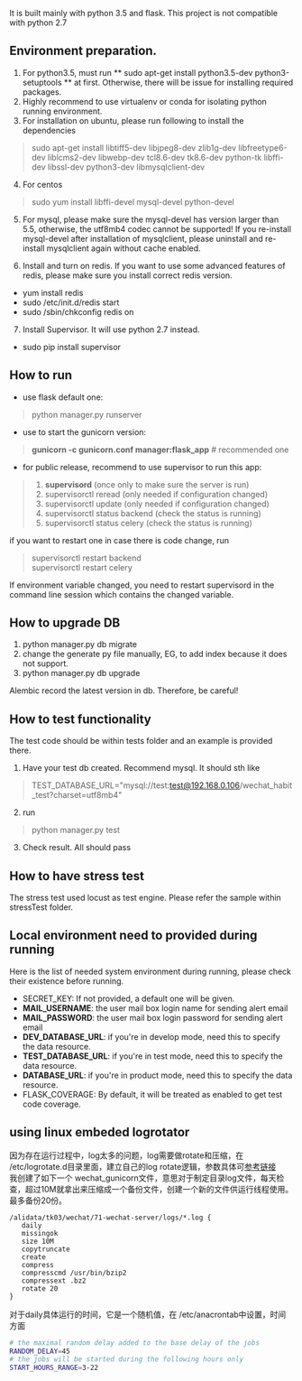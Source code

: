 It is built mainly with python 3.5 and flask. This project is not compatible with python 2.7

## Environment preparation.
1. For python3.5, must run ** sudo apt-get install python3.5-dev python3-setuptools ** at first. Otherwise, there will be issue for installing required packages.
2. Highly recommend to use virtualenv or conda for isolating python running environment. 
3. For installation on ubuntu, please run following to install the dependencies
  > sudo apt-get install libtiff5-dev libjpeg8-dev zlib1g-dev libfreetype6-dev liblcms2-dev libwebp-dev tcl8.6-dev tk8.6-dev python-tk libffi-dev libssl-dev python3-dev libmysqlclient-dev

4. For centos
  > sudo yum install libffi-devel mysql-devel python-devel

5. For mysql, please make sure the mysql-devel has version larger than 5.5, otherwise, the utf8mb4 codec cannot be supported! If you re-install mysql-devel after installation of mysqlclient, please uninstall and re-install mysqlclient again without cache enabled. 

6. Install and turn on redis. If you want to use some advanced features of redis, please make sure you install correct redis version.   

  * yum install redis
  * sudo /etc/init.d/redis start  
  * sudo /sbin/chkconfig redis on
  
7. Install Supervisor. It will use python 2.7 instead.

  * sudo pip install supervisor
  
## How to run
* use flask default one:  
> python manager.py runserver   

* use to start the gunicorn version:  
> **gunicorn -c gunicorn.conf manager:flask_app**  # recommended one   

* for public release, recommend to use supervisor to run this app:  
> 1. **supervisord** (once only to make sure the server is run)  
> 2. supervisorctl reread  (only needed if configuration changed)  
> 3. supervisorctl update  (only needed if configuration changed)  
> 4. supervisorctl status backend  (check the status is running)  
> 5. supervisorctl status celery  (check the status is running)  

if you want to restart one in case there is code change, run  
> supervisorctl restart backend  
> supervisorctl restart celery  
   
If environment variable changed, you need to restart supervisord in the command line session which contains the changed variable. 

## How to upgrade DB  

1. python manager.py db migrate
2. change the generate py file manually, EG, to add index because it does not support. 
3. python manager.py db upgrade

Alembic record the latest version in db. Therefore, be careful!

## How to test functionality  
The test code should be within tests folder and an example is provided there.

1. Have your test db created. Recommend mysql. It should sth like   
> TEST_DATABASE_URL="mysql://test:test@192.168.0.106/wechat_habit_test?charset=utf8mb4"  

2. run 
> python manager.py test  

3. Check result. All should pass

## How to have stress test
The stress test used locust as test engine. Please refer the sample within stressTest folder.

## Local environment need to provided during running
Here is the list of needed system environment during running, please check their existence before running.  

* SECRET_KEY: If not provided, a default one will be given.
* **MAIL_USERNAME**: the user mail box login name for sending alert email
* **MAIL_PASSWORD**: the user mail box login password for sending alert email
* **DEV_DATABASE_URL**: if you're in develop mode, need this to specify the data resource.
* **TEST_DATABASE_URL**: if you're in test mode, need this to specify the data resource.
* **DATABASE_URL**: if you're in product mode, need this to specify the data resource.
* FLASK_COVERAGE: By default, it will be treated as enabled to get test code coverage.

## using linux embeded logrotator
因为存在运行过程中，log太多的问题，log需要做rotate和压缩，在 /etc/logrotate.d目录里面，建立自己的log rotate逻辑，参数具体可[参考链接](http://www.softpanorama.org/Commercial_linuxes/RHEL/rhel_log_rotation.shtml)  
我创建了如下一个 wechat_gunicorn文件，意思对于制定目录log文件，每天检查，超过10M就拿出来压缩成一个备份文件，创建一个新的文件供运行线程使用。最多备份20份。  

```
/alidata/tk03/wechat/71-wechat-server/logs/*.log {
   daily
   missingok
   size 10M
   copytruncate
   create
   compress
   compresscmd /usr/bin/bzip2
   compressext .bz2
   rotate 20
}
```

对于daily具体运行的时间，它是一个随机值，在 /etc/anacrontab中设置，时间方面

```bash
# the maximal random delay added to the base delay of the jobs
RANDOM_DELAY=45
# the jobs will be started during the following hours only
START_HOURS_RANGE=3-22
```